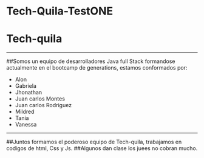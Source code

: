 # Tech-Quila-TestONE


# Tech-quila


---


##Somos un equipo de desarrolladores Java full Stack formandose actualmente en el bootcamp de generations, estamos conformados por:
* Alon
* Gabriela
* Jhonathan
* Juan carlos Montes
* Juan carlos Rodriguez
* Mildred
* Tania
* Vanessa

---

##Juntos formamos el poderoso equipo de Tech-quila, trabajamos en codigos de html, Css y Js.
##Algunos dan clase los juees no cobran mucho.




